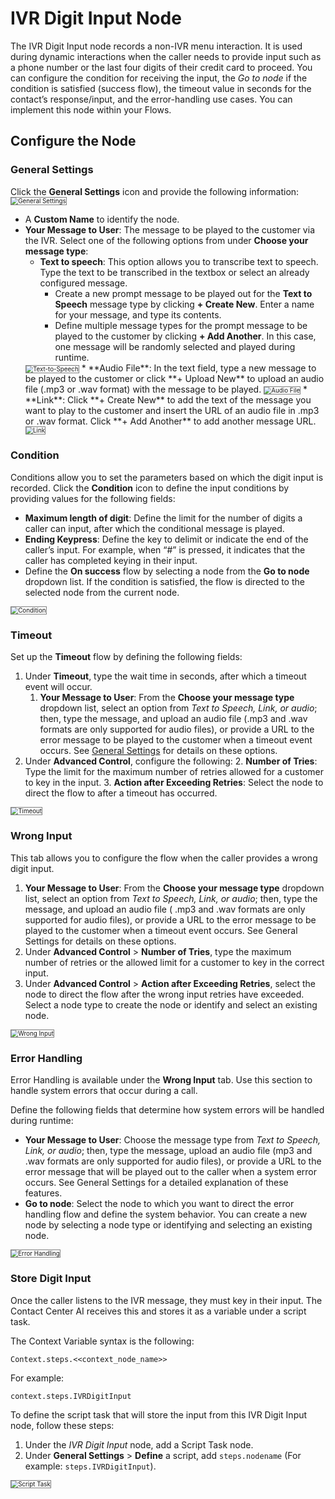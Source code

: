 # **IVR Digit Input Node**

The IVR Digit Input node records a non-IVR menu interaction. It is used during dynamic interactions when the caller needs to provide input such as a phone number or the last four digits of their credit card to proceed. You can configure the condition for receiving the input, the _Go to node_ if the condition is satisfied (success flow), the timeout value in seconds for the contact’s response/input, and the error-handling use cases. You can implement this node within your Flows.

## Configure the Node

### General Settings

Click the **General Settings** icon and provide the following information:
<img src="./../images/general-settings-ivr-digit.png" alt="General Settings" title="General Settings" style="border: 1px solid gray; zoom:70%;">

* A **Custom Name** to identify the node.
* **Your Message to User**: The message to be played to the customer via the IVR. Select one of the following options from under **Choose your message type**:
    * **Text to speech**: This option allows you to transcribe text to speech. Type the text to be transcribed in the textbox or select an already configured message.
        * Create a new prompt message to be played out for the **Text to Speech** message type by clicking **+ Create New**. Enter a name for your message, and type its contents.
        * Define multiple message types for the prompt message to be played to the customer by clicking **+ Add Another**. In this case, one message will be randomly selected and played during runtime.  
    <img src="./../images/text-to-speech-ivr-digit.png" alt="Text-to-Speech" title="Text-to-Speech" style="border: 1px solid gray; zoom:70%;">
    * **Audio File**: In the text field, type a new message to be played to the customer or click **+ Upload New** to upload an audio file (.mp3 or .wav format) with the message to be played.
    <img src="./../images/audio-file-ivr-digit.png" alt="Audio File" title="Audio File" style="border: 1px solid gray; zoom:70%;">
    * **Link**: Click **+ Create New** to add the text of the message you want to play to the customer and insert the URL of an audio file in .mp3 or .wav format. Click **+ Add Another** to add another message URL.  
    <img src="./../images/link-ivr-digit.png" alt="Link" title="Link" style="border: 1px solid gray; zoom:70%;">

### Condition

Conditions allow you to set the parameters based on which the digit input is recorded. Click the **Condition** icon to define the input conditions by providing values for the following fields:

* **Maximum length of digit**: Define the limit for the number of digits a caller can input, after which the conditional message is played.
* **Ending Keypress**: Define the key to delimit or indicate the end of the caller’s input. For example, when “#” is pressed, it indicates that the caller has completed keying in their input.
* Define the **On success** flow by selecting a node from the **Go to node** dropdown list. If the condition is satisfied, the flow is directed to the selected node from the current node.
<img src="./../images/condition.png" alt="Condition" title="Condition" style="border: 1px solid gray; zoom:70%;">

### Timeout

Set up the **Timeout** flow by defining the following fields:

1. Under **Timeout**, type the wait time in seconds, after which a timeout event will occur.
    1. **Your Message to User**: From the **Choose your message type** dropdown list, select an option from _Text to Speech, Link, or audio_; then, type the message, and upload an audio file (.mp3 and .wav formats are only supported for audio files), or provide a URL to the error message to be played to the customer when a timeout event occurs. See [General Settings](#general-settings) for details on these options.
2. Under **Advanced Control**, configure the following:
    2. **Number of Tries**: Type the limit for the maximum number of retries allowed for a customer to key in the input.
    3. **Action after Exceeding Retries**: Select the node to direct the flow to after a timeout has occurred.  
<img src="./../images/timeout-ivr-digit.png" alt="Timeout" title="Timeout" style="border: 1px solid gray; zoom:70%;">

### Wrong Input

This tab allows you to configure the flow when the caller provides a wrong digit input.

1. **Your Message to User**: From the **Choose your message type** dropdown list, select an option from _Text to Speech, Link, or audio_; then, type the message, and upload an audio file ( .mp3 and .wav formats are only supported for audio files), or provide a URL to the error message to be played to the customer when a timeout event occurs. See General Settings for details on these options.
2. Under **Advanced Control** > **Number of Tries**, type the maximum number of retries or the allowed limit for a customer to key in the correct input.
3. Under **Advanced Control** > **Action after Exceeding Retries**, select the node to direct the flow after the wrong input retries have exceeded. Select a node type to create the node or identify and select an existing node.  
<img src="./../images/wrong-input-ivr-digit.png" alt="Wrong Input" title="Wrong Input" style="border: 1px solid gray; zoom:70%;">

### Error Handling

Error Handling is available under the **Wrong Input** tab. Use this section to handle system errors that occur during a call.

Define the following fields that determine how system errors will be handled during runtime:

* **Your Message to User**: Choose the message type from _Text to Speech, Link, or audio_; then, type the message, upload an audio file (mp3 and .wav formats are only supported for audio files), or provide a URL to the error message that will be played out to the caller when a system error occurs. See General Settings for a detailed explanation of these features.
* **Go to node**: Select the node to which you want to direct the error handling flow and define the system behavior. You can create a new node by selecting a node type or identifying and selecting an existing node.  
<img src="./../images/error-handling-ivr-digit.png" alt="Error Handling" title="Error Handling" style="border: 1px solid gray; zoom:70%;">

### Store Digit Input

Once the caller listens to the IVR message, they must key in their input. The Contact Center AI receives this and stores it as a variable under a script task.  

The Context Variable syntax is the following:

```
Context.steps.<<context_node_name>>
```

For example:

```
context.steps.IVRDigitInput
```

To define the script task that will store the input from this IVR Digit Input node, follow these steps:

1. Under the _IVR Digit Input_ node, add a Script Task node.
2. Under **General Settings** > **Define** a script, add `steps.nodename`
(For example: `steps.IVRDigitInput`).
<img src="./../images/script-task-ivr-digit.png" alt="Script Task" title="Script" style="border: 1px solid gray; zoom:70%;">